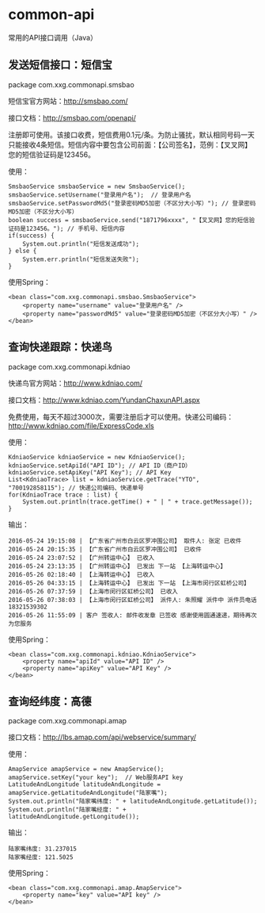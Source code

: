 # common-api
常用的API接口调用（Java）

## 发送短信接口：短信宝
package com.xxg.commonapi.smsbao

短信宝官方网站：http://smsbao.com/

接口文档：http://smsbao.com/openapi/

注册即可使用。该接口收费，短信费用0.1元/条。为防止骚扰，默认相同号码一天只能接收4条短信。短信内容中要包含公司前面：【公司签名】，范例：【叉叉网】您的短信验证码是123456。

使用：
```
SmsbaoService smsbaoService = new SmsbaoService();
smsbaoService.setUsername("登录用户名");  // 登录用户名
smsbaoService.setPasswordMd5("登录密码MD5加密（不区分大小写）"); // 登录密码MD5加密（不区分大小写）
boolean success = smsbaoService.send("1871796xxxx", "【叉叉网】您的短信验证码是123456。"); // 手机号、短信内容
if(success) {
	System.out.println("短信发送成功");
} else {
	System.err.println("短信发送失败");
}
```
使用Spring：
```
<bean class="com.xxg.commonapi.smsbao.SmsbaoService">
	<property name="username" value="登录用户名" />
	<property name="passwordMd5" value="登录密码MD5加密（不区分大小写）" />
</bean>
```

## 查询快递跟踪：快递鸟
package com.xxg.commonapi.kdniao

快递鸟官方网站：http://www.kdniao.com/

接口文档：http://www.kdniao.com/YundanChaxunAPI.aspx

免费使用，每天不超过3000次，需要注册后才可以使用。快递公司编码：http://www.kdniao.com/file/ExpressCode.xls

使用：
```
KdniaoService kdniaoService = new KdniaoService();
kdniaoService.setApiId("API ID"); // API ID（商户ID）
kdniaoService.setApiKey("API Key"); // API Key
List<KdniaoTrace> list = kdniaoService.getTrace("YTO", "700192858115"); // 快递公司编码、快递单号
for(KdniaoTrace trace : list) {
	System.out.println(trace.getTime() + " | " + trace.getMessage());
}
```
输出：
```
2016-05-24 19:15:08 | 【广东省广州市白云区罗冲围公司】 取件人: 张定 已收件
2016-05-24 20:15:35 | 【广东省广州市白云区罗冲围公司】 已收件
2016-05-24 23:07:52 | 【广州转运中心】 已收入
2016-05-24 23:13:35 | 【广州转运中心】 已发出 下一站 【上海转运中心】
2016-05-26 02:18:40 | 【上海转运中心】 已收入
2016-05-26 04:33:15 | 【上海转运中心】 已发出 下一站 【上海市闵行区虹桥公司】
2016-05-26 07:37:59 | 【上海市闵行区虹桥公司】 已收入
2016-05-26 07:38:03 | 【上海市闵行区虹桥公司】 派件人: 朱照耀 派件中 派件员电话18321539302
2016-05-26 11:55:09 | 客户 签收人: 邮件收发章 已签收 感谢使用圆通速递，期待再次为您服务
```
使用Spring：
```
<bean class="com.xxg.commonapi.kdniao.KdniaoService">
	<property name="apiId" value="API ID" />
	<property name="apiKey" value="API Key" />
</bean>
```

## 查询经纬度：高德
package com.xxg.commonapi.amap

接口文档：http://lbs.amap.com/api/webservice/summary/

使用：
```
AmapService amapService = new AmapService();
amapService.setKey("your key");  // Web服务API key
LatitudeAndLongitude latitudeAndLongitude = amapService.getLatitudeAndLongitude("陆家嘴");
System.out.println("陆家嘴纬度: " + latitudeAndLongitude.getLatitude());
System.out.println("陆家嘴经度: " + latitudeAndLongitude.getLongitude());
```
输出：
```
陆家嘴纬度: 31.237015
陆家嘴经度: 121.5025
```
使用Spring：
```
<bean class="com.xxg.commonapi.amap.AmapService">
	<property name="key" value="API key" />
</bean>
```